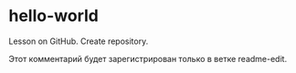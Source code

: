 # hello-world
Lesson on GitHub. Create repository.
    
Этот комментарий будет зарегистрирован только в ветке readme-edit.
